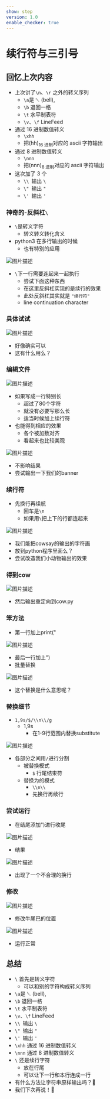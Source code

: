 ```yaml
---
show: step
version: 1.0
enable_checker: true
---
```


# 续行符与三引号

## 回忆上次内容

- 上次讲了`\n`、`\r` 之外的转义序列
  - `\a`是 ␇ (bell),
  - `\b` 退回一格
  - `\t` 水平制表符
  - `\v`、`\f` LineFeed
- 通过 16 进制数值转义
  - `\xhh`
  - 把(hh)<sub>16 进制</sub>对应的 ascii 字符输出
- 通过 8 进制数值转义
  - `\nnn`
  - 把(nnn)<sub>8 进制</sub>对应的 ascii 字符输出
- 这次加了 3 个
  - `\\ `输出 `\`
  - `\" `输出 `"`
  - `\' `输出 `'`


### 神奇的-反斜杠`\`

- `\`是转义字符
	- 转义转义转化含义
- python3 在多行输出的时候
	- 也有特别的应用

![图片描述](https://doc.shiyanlou.com/courses/uid1190679-20221015-1665810012766)

- `\`下一行需要连起来一起执行
	- 尝试下面这种东西
	- 在这里反斜杠实现的是续行的效果
	- 此处反斜杠其实就是 `"续行符"`
	- line continuation character

### 具体试试

![图片描述](https://doc.shiyanlou.com/courses/uid1190679-20221015-1665810190526)

- 好像确实可以
- 这有什么用么？

### 编辑文件

![图片描述](https://doc.shiyanlou.com/courses/uid1190679-20221015-1665810547320)

- 如果写成一行特别长
	- 超过了80个字符
	- 就没有必要写那么长
	- 适当时候加上续行符
- 也能得到相应的效果
	- 各个被加数对齐
	- 看起来也比较美观

![图片描述](https://doc.shiyanlou.com/courses/uid1190679-20221015-1665810772519)

- 不影响结果
- 尝试输出一下我们的banner

### 续行符

- 先换行再续航
	- 回车是`\n`
	- 如果用`\`把上下的行都连起来

![图片描述](https://doc.shiyanlou.com/courses/uid1190679-20220312-1647051056319)


- 我们能把cowsay的输出的字符画
- 放到python程序里面么？
- 尝试改造我们小动物输出的效果

### 得到cow

![图片描述](https://doc.shiyanlou.com/courses/uid1190679-20221015-1665810945457)

- 然后输出重定向到cow.py

### 笨方法

- 第一行加上print("

![图片描述](https://doc.shiyanlou.com/courses/uid1190679-20221015-1665811137437)

- 最后一行加上")
- 批量替换

![图片描述](https://doc.shiyanlou.com/courses/uid1190679-20221017-1665984520506)

- 这个替换是什么意思呢？

### 替换细节

- `1,9s/$/\\n\\/g`
	- 1,9s
		- 在1-9行范围内替换substitute

![图片描述](https://doc.shiyanlou.com/courses/uid1190679-20221015-1665811278129)

- 各部分之间用`/`进行分割
	- 被替换模式
		- `$` 行尾结束符
	- 替换为的模式
		- `\\n\\`
		- 先换行再续行

### 尝试运行

- 在结尾添加")进行收尾

![图片描述](https://doc.shiyanlou.com/courses/uid1190679-20221015-1665811563325)

- 结果

![图片描述](https://doc.shiyanlou.com/courses/uid1190679-20221015-1665811590622)

- 出现了一个不合理的换行


### 修改

![图片描述](https://doc.shiyanlou.com/courses/uid1190679-20221018-1666074410443)

- 修改牛尾巴的位置

![图片描述](https://doc.shiyanlou.com/courses/uid1190679-20221018-1666074429715)

- 运行正常

## 总结

-  `\` 首先是转义字符
	- 可以和别的字符构成转义序列
  - `\a`是 ␇ (bell),
  - `\b` 退回一格
  - `\t` 水平制表符
  - `\v`、`\f` LineFeed
  - `\\ `输出 `\`
  - `\" `输出 `"`
  - `\' `输出 `'`
  - `\xhh` 通过 16 进制数值转义
  - `\nnn` 通过 8 进制数值转义
- `\` 还是续行字符
  - 放在行尾
  - 可以让下一行和本行连成一行
- 有什么方法让字符串原样输出吗？🤔
- 我们下次再说！👋
